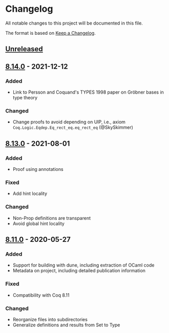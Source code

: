 # Changelog
All notable changes to this project will be documented in this file.

The format is based on [Keep a Changelog](https://keepachangelog.com/en/1.0.0/).

## [Unreleased]

## [8.14.0] - 2021-12-12

### Added
- Link to Persson and Coquand's TYPES 1998 paper on Gröbner bases in type theory

### Changed
- Change proofs to avoid depending on UIP, i.e., axiom `Coq.Logic.Eqdep.Eq_rect_eq.eq_rect_eq` (@SkySkimmer)

## [8.13.0] - 2021-08-01

### Added
- Proof using annotations

### Fixed
- Add hint locality

### Changed
- Non-Prop definitions are transparent
- Avoid global hint locality

## [8.11.0] - 2020-05-27
### Added
- Support for building with dune, including extraction of OCaml code
- Metadata on project, including detailed publication information

### Fixed
- Compatibility with Coq 8.11

### Changed
- Reorganize files into subdirectories
- Generalize definitions and results from Set to Type

[Unreleased]: https://github.com/coq-community/buchberger/compare/v8.14.0...master
[8.14.0]: https://github.com/coq-community/buchberger/releases/tag/v8.14.0
[8.13.0]: https://github.com/coq-community/buchberger/releases/tag/v8.13.0
[8.11.0]: https://github.com/coq-community/buchberger/releases/tag/v8.11.0
